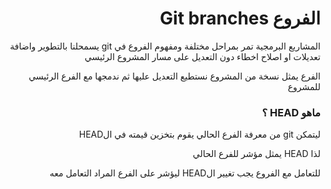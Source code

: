 <div dir="rtl">

# الفروع Git branches


المشاريع البرمجية تمر بمراحل مختلفة ومفهوم الفروع في git يسمحلنا بالتطوير واضافة تعديلات او اصلاح اخطاء دون التعديل على مسار المشروع الرئيسي

الفرع يمثل نسخة من المشروع نستطيع التعديل عليها ثم ندمجها مع الفرع الرئيسي للمشروع




### ماهو HEAD ؟

ليتمكن git من معرفة الفرع الحالي يقوم بتخزين قيمته في الHEAD

لذا HEAD  يمثل مؤشر للفرع الحالي


للتعامل مع الفروع يجب تغيير الHEAD ليؤشر على الفرع المراد التعامل معه


</div>

